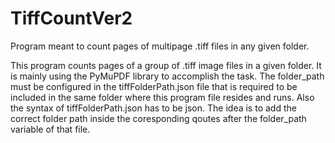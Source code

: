 # TiffCountVer2
Program meant to count pages of multipage .tiff files in any given folder.

This program counts pages of a group of .tiff image files in a given folder. 
It is mainly using the PyMuPDF library to accomplish the task.
The folder_path must be configured in the tiffFolderPath.json file that is
required to be included in the same folder where this program file resides and runs. 
Also the syntax of tiffFolderPath.json has to be json.
The idea is to add the correct folder path inside the coresponding qoutes after
the folder_path variable of that file.
